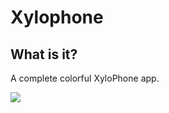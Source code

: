 # Xylophone

## What is it?

A complete colorful XyloPhone app. 

![](https://github.com/ldizon8/iOS-Development/blob/master/Xylophone-iOS13/2.png)

